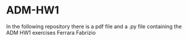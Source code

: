 # ADM-HW1

In the following repository there is a pdf file and a .py file containing the ADM HW1 exercises
Ferrara Fabrizio

